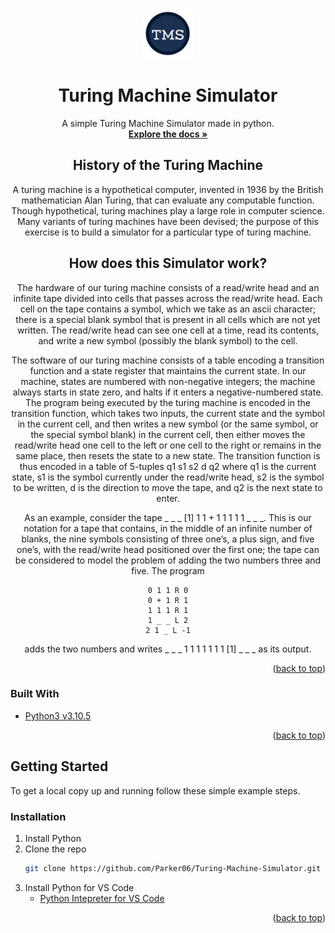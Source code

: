 <a name="readme-top"></a>

<!-- PROJECT LOGO -->
<br />
<div align="center">
  <a href="https://github.com/Parker06/Turing-Machine-Simulator">
    <img src="images/logo.png" alt="Logo" width="80" height="80">
  </a>

  <h1 align="center">Turing Machine Simulator</h1>

  <p align="center">
    A simple Turing Machine Simulator made in python.
    <br />
    <a href="https://github.com/Parker06/Turing-Machine-Simulator"><strong>Explore the docs »</strong></a>
    <br />
  </p>
  
  <h2 align="center"> History of the Turing Machine </h2>
  
  <p>
    A turing machine is a hypothetical computer, invented in 1936 by the British mathematician Alan Turing, that can evaluate any computable function. Though hypothetical, turing machines play a large role in computer science. Many variants of turing machines have been devised; the purpose of this exercise is to build a simulator for a particular type of turing machine.
  </p>
  
  <h2 align="center"> How does this Simulator work? </h2>
  
  <p>
  The hardware of our turing machine consists of a read/write head and an infinite tape divided into cells that passes across the read/write head. Each cell on the tape contains a symbol, which we take as an ascii character; there is a special blank symbol that is present in all cells which are not yet written. The read/write head can see one cell at a time, read its contents, and write a new symbol (possibly the blank symbol) to the cell.

The software of our turing machine consists of a table encoding a transition function and a state register that maintains the current state. In our machine, states are numbered with non-negative integers; the machine always starts in state zero, and halts if it enters a negative-numbered state. The program being executed by the turing machine is encoded in the transition function, which takes two inputs, the current state and the symbol in the current cell, and then writes a new symbol (or the same symbol, or the special symbol blank) in the current cell, then either moves the read/write head one cell to the left or one cell to the right or remains in the same place, then resets the state to a new state. The transition function is thus encoded in a table of 5-tuples q1 s1 s2 d q2 where q1 is the current state, s1 is the symbol currently under the read/write head, s2 is the symbol to be written, d is the direction to move the tape, and q2 is the next state to enter.

As an example, consider the tape _ _ _ [1] 1 1 + 1 1 1 1 1 _ _ _. This is our notation for a tape that contains, in the middle of an infinite number of blanks, the nine symbols consisting of three one’s, a plus sign, and five one’s, with the read/write head positioned over the first one; the tape can be considered to model the problem of adding the two numbers three and five. The program

    0 1 1 R 0
    0 + 1 R 1
    1 1 1 R 1
    1 _ _ L 2
    2 1 _ L -1

adds the two numbers and writes _ _ _ 1 1 1 1 1 1 1 [1] _ _ _ as its output.
  </p>
</div>

<p align="right">(<a href="#readme-top">back to top</a>)</p>


### Built With

* [Python3 v3.10.5](https://www.python.org/downloads/release/python-3105/])


<p align="right">(<a href="#readme-top">back to top</a>)</p>



<!-- GETTING STARTED -->
## Getting Started

To get a local copy up and running follow these simple example steps.


### Installation

1. Install Python
2. Clone the repo
   ```sh
   git clone https://github.com/Parker06/Turing-Machine-Simulator.git
   ```
3. Install Python for VS Code
    * [Python Intepreter for VS Code](https://marketplace.visualstudio.com/items?itemName=ms-python.python)


<p align="right">(<a href="#readme-top">back to top</a>)</p>
